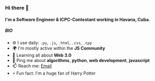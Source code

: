 ### Hi there 👋

#### I'm a Software Engineer & ICPC-Contestant working in Havana, Cuba.

##### BIO

- ⚙️ I use daily: `.py`, `.js`, `.html`, `.css`, `.cpp`
- 🌍 I'm mostly active within the **JS Community**
- 🌱 Learning all about **Web 3.0**
- 💬 Ping me about **algorithms**, **python**, **web development**, **javascript**
- 📫 Reach me: [Email](mailto:rahulrcr98@gmail.com)
- ⚡️ Fun fact: I'm a huge fan of Harry Potter
